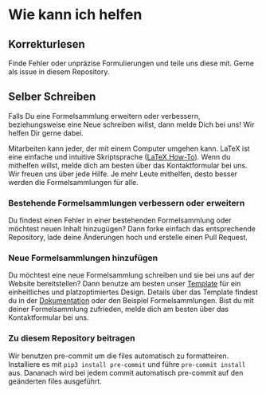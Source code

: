 # Wie kann ich helfen

## Korrekturlesen

Finde Fehler oder unpräzise Formulierungen und teile uns diese mit. Gerne als issue in diesem Repository.

## Selber Schreiben

Falls Du eine Formelsammlung erweitern oder verbessern, beziehungsweise eine Neue schreiben willst, dann melde Dich bei uns! Wir helfen Dir gerne dabei.

Mitarbeiten kann jeder, der mit einem Computer umgehen kann. LaTeX ist eine einfache und intuitive Skriptsprache ([LaTeX How-To](http://latex4ei.de/latex)). Wenn du mithelfen willst, melde dich am besten über das Kontaktformular bei uns. Wir freuen uns über jede Hilfe. Je mehr Leute mithelfen, desto besser werden die Formelsammlungen für alle.

### Bestehende Formelsammlungen verbessern oder erweitern

Du findest einen Fehler in einer bestehenden Formelsammlung oder möchtest neuen Inhalt hinzugügen? Dann forke einfach das entsprechende Repository, lade deine Änderungen hoch und erstelle einen Pull Request.

### Neue Formelsammlungen hinzufügen

Du möchtest eine neue Formelsammlung schreiben und sie bei uns auf der Website bereitstellen? Dann benutze am besten unser [Template](https://github.com/latex4ei/latex4ei-packages) für ein einheitliches und platzoptimiertes Design. Details über das Template findest du in der [Dokumentation](https://github.com/latex4ei/latex4ei-packages/tree/gh-pages) oder den Beispiel Formelsammlungen. Bist du mit deiner Formelsammlung zufrieden, melde dich am besten über das Kontaktformular bei uns.

### Zu diesem Repository beitragen

Wir benutzen pre-commit um die files automatisch zu formatteiren.
Installiere es mit `pip3 install pre-commit` und führe `pre-commit install` aus.
Dananach wird bei jedem commit automatisch pre-commit auf den geänderten files ausgeführt.
